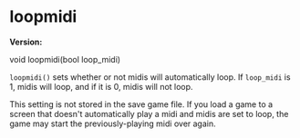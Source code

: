 # loopmidi

**Version:** <VersionInfo dink="1.08" standalone />&nbsp;<VersionInfo freedink="" standalone />&nbsp;<VersionInfo dinkhd="" standalone />&nbsp;<VersionInfo yedink="" standalone />

<Prototype>void loopmidi(bool loop_midi)</Prototype>

`loopmidi()` sets whether or not midis will automatically loop. If `loop_midi` is 1, midis will loop, and if it is 0, midis will not loop.

This setting is not stored in the save game file. If you load a game to a screen that doesn't automatically play a midi and midis are set to loop, the game may start the previously-playing midi over again.
